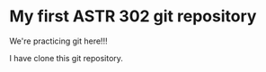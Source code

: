# My first ASTR 302 git repository

We're practicing git here!!!

I have clone this git repository.

